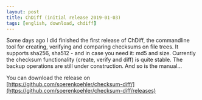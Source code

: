 ```yaml
---
layout: post
title: ChDiff (initial release 2019-01-03)
tags: [english, download, chdiff]
---
```

Some days ago I did finished the first release of ChDiff, the commandline tool for creating, verifying and comparing checksums on file trees. It supports sha256, sha512 - and in case you need it: md5 and size. Currently the checksum functionality (create, verify and diff) is quite stable. The backup operations are still under construction. And so is the manual...

You can download the release on [https://github.com/soerenkoehler/checksum-diff/](https://github.com/soerenkoehler/checksum-diff/releases)
